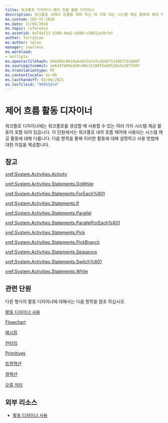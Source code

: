 ```yaml
---
title: 워크플로 디자이너-제어 흐름 활동 디자이너
description: 워크플로 내에서 흐름을 제어 하는 데 사용 되는 시스템 제공 활동에 해당 하는 제어 흐름 활동 디자이너에 대해 알아봅니다.
ms.custom: SEO-VS-2020
ms.date: 11/04/2016
ms.topic: reference
ms.assetid: ba74af23-5398-4e62-bd90-c50612e3bfef
author: TerryGLee
ms.author: tglee
manager: jmartens
ms.workload:
- multiple
ms.openlocfilehash: 844d80c8619abe972ef47e36587514db7251b8df
ms.sourcegitcommit: ae6d47b09a439cd0e13180f5e89510e3e347fd47
ms.translationtype: MT
ms.contentlocale: ko-KR
ms.lasthandoff: 02/08/2021
ms.locfileid: "99955634"
---
```

# <a name="control-flow-activity-designers"></a>제어 흐름 활동 디자이너

워크플로 디자이너에는 워크플로를 생성할 때 사용할 수 있는 여러 가지 시스템 제공 활동이 포함 되어 있습니다. 이 단원에서는 워크플로 내의 흐름 제어에 사용되는 시스템 제공 활동에 대해 다룹니다. 다음 항목을 통해 이러한 활동에 대해 설명하고 사용 방법에 대한 지침을 제공합니다.

## <a name="reference"></a>참고

 <xref:System.Activities.Activity>

 <xref:System.Activities.Statements.DoWhile>

 <xref:System.Activities.Statements.ForEach%601>

 <xref:System.Activities.Statements.If>

 <xref:System.Activities.Statements.Parallel>

 <xref:System.Activities.Statements.ParallelForEach%601>

 <xref:System.Activities.Statements.Pick>

 <xref:System.Activities.Statements.PickBranch>

 <xref:System.Activities.Statements.Sequence>

 <xref:System.Activities.Statements.Switch%601>

 <xref:System.Activities.Statements.While>

## <a name="related-sections"></a>관련 단원

다른 형식의 활동 디자이너에 대해서는 다음 항목을 참조 하십시오.

 [활동 디자이너 사용](control-flow-activity-designers.md)

 [Flowchart](../workflow-designer/flowchart-activity-designers.md)

 [메시징](../workflow-designer/messaging-activity-designers.md)

 [런타임](../workflow-designer/runtime-activity-designers.md)

 [Primitives](../workflow-designer/primitives-activity-designers.md)

 [트랜잭션](../workflow-designer/transaction-activity-designers.md)

 [컬렉션](../workflow-designer/collection-activity-designers.md)

 [오류 처리](../workflow-designer/error-handling-activity-designers.md)

## <a name="external-resources"></a>외부 리소스

- [활동 디자이너 사용](control-flow-activity-designers.md)
